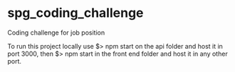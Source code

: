 # spg_coding_challenge
Coding challenge for job position

To run this project locally use $> npm start on the api folder and host it in port 3000, then $> npm start in the front end folder and host it in any other port.

